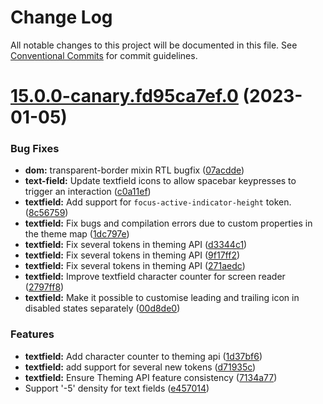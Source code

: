 # Change Log

All notable changes to this project will be documented in this file.
See [Conventional Commits](https://conventionalcommits.org) for commit guidelines.

# [15.0.0-canary.fd95ca7ef.0](https://github.com/material-components/material-components-web/compare/v14.0.0...v15.0.0-canary.fd95ca7ef.0) (2023-01-05)


### Bug Fixes

* **dom:** transparent-border mixin RTL bugfix ([07acdde](https://github.com/material-components/material-components-web/commit/07acddef343184362c317a57957a483b4c62cac4))
* **text-field:** Update textfield icons to allow spacebar keypresses to trigger an interaction ([c0a11ef](https://github.com/material-components/material-components-web/commit/c0a11ef0d000a098fd0c372be8f12d6a99302855))
* **textfield:** Add support for `focus-active-indicator-height` token. ([8c56759](https://github.com/material-components/material-components-web/commit/8c56759428e34766e263008470390487417f00c4))
* **textfield:** Fix bugs and compilation errors due to custom properties in the theme map ([1dc797e](https://github.com/material-components/material-components-web/commit/1dc797e7f4efe9010be7097b040c0fcb1902ca8c))
* **textfield:** Fix several tokens in theming API ([d3344c1](https://github.com/material-components/material-components-web/commit/d3344c16fd9c006059174e1c3b6d90d2302e8134))
* **textfield:** Fix several tokens in theming API ([9f17ff2](https://github.com/material-components/material-components-web/commit/9f17ff2cb20cb503cedcadbc473b09bc77c6a93e))
* **textfield:** Fix several tokens in theming API ([271aedc](https://github.com/material-components/material-components-web/commit/271aedc306a6adc6acc1f2fe2bb460604c7c3a75))
* **textfield:** Improve textfield character counter for screen reader ([2797ff8](https://github.com/material-components/material-components-web/commit/2797ff8b651ee34900cf38b115dc69193abdb7b8))
* **textfield:** Make it possible to customise leading and trailing icon in disabled states separately ([00d8de0](https://github.com/material-components/material-components-web/commit/00d8de0aadef3f3caffc1ca2a13cf932057dcdbe))


### Features

* **textfield:** Add character counter to theming api ([1d37bf6](https://github.com/material-components/material-components-web/commit/1d37bf601f471b43f5b313bbc8ea58def2cc5c9f))
* **textfield:** add support for several new tokens ([d71935c](https://github.com/material-components/material-components-web/commit/d71935c8bf8dd6e1a4a7a38e57d02d3de4f56f67))
* **textfield:** Ensure Theming API feature consistency ([7134a77](https://github.com/material-components/material-components-web/commit/7134a7752e5d06837e1eb3da7f2b49d6ba9fb72c))
* Support '-5' density for text fields ([e457014](https://github.com/material-components/material-components-web/commit/e4570146f182059e919d089d26bc6b2813015f10))
